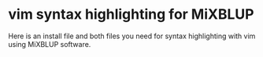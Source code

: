 
# vim syntax highlighting for MiXBLUP

Here is an install file and both files you need for syntax highlighting with vim using MiXBLUP software. 


